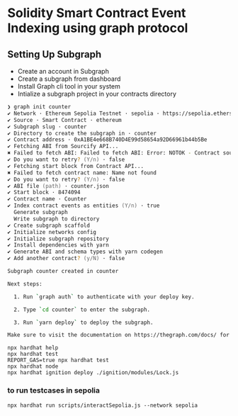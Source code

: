 # Solidity Smart Contract Event Indexing using graph protocol


## Setting Up Subgraph 

- Create an account in Subgraph
- Create a subgraph from dashboard
- Install Graph cli tool in your system
- Intialize a subgraph project in your contracts directory

```zsh
❯ graph init counter
✔ Network · Ethereum Sepolia Testnet · sepolia · https://sepolia.etherscan.io
✔ Source · Smart Contract · ethereum
✔ Subgraph slug · counter
✔ Directory to create the subgraph in · counter
✔ Contract address · 0xA1BE4e668B740D4E99d58654a92D66961b44b5Be
✔ Fetching ABI from Sourcify API...
✖ Failed to fetch ABI: Failed to fetch ABI: Error: NOTOK - Contract source code not verified
✔ Do you want to retry? (Y/n) · false
✔ Fetching start block from Contract API...
✖ Failed to fetch contract name: Name not found
✔ Do you want to retry? (Y/n) · false
✔ ABI file (path) · counter.json
✔ Start block · 8474094
✔ Contract name · Counter
✔ Index contract events as entities (Y/n) · true
  Generate subgraph
  Write subgraph to directory
✔ Create subgraph scaffold
✔ Initialize networks config
✔ Initialize subgraph repository
✔ Install dependencies with yarn
✔ Generate ABI and schema types with yarn codegen
✔ Add another contract? (y/N) · false

Subgraph counter created in counter

Next steps:

  1. Run `graph auth` to authenticate with your deploy key.

  2. Type `cd counter` to enter the subgraph.

  3. Run `yarn deploy` to deploy the subgraph.

Make sure to visit the documentation on https://thegraph.com/docs/ for further information.

```


```shell
npx hardhat help
npx hardhat test
REPORT_GAS=true npx hardhat test
npx hardhat node
npx hardhat ignition deploy ./ignition/modules/Lock.js
```

### to run testcases in sepolia
```
npx hardhat run scripts/interactSepolia.js --network sepolia
```
